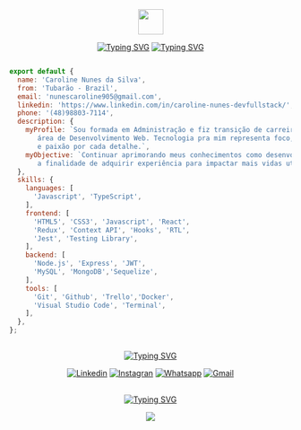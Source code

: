 <div align="center">
<img src="https://github.com/TheDudeThatCode/TheDudeThatCode/blob/master/Assets/Earth.gif" height="45" />
 
[![Typing SVG](https://readme-typing-svg.demolab.com?font=Orbitron&weight=600&size=28&pause=1000&color=2589EE&center=verdadeiro&vCenter=falso&repeat=verdadeiro&width=205&lines=Hello+World%2C)](https://git.io/typing-svg)
[![Typing SVG](https://readme-typing-svg.demolab.com?font=Orbitron&size=28&pause=1000&color=EEEEEE&center=verdadeiro&vCenter=falso&repeat=verdadeiro&width=405&lines=I'+m+Caroline+Nunes(Carol))](https://git.io/typing-svg)
</div>
  
  
```javascript

export default {
  name: 'Caroline Nunes da Silva',
  from: 'Tubarão - Brazil',
  email: 'nunescaroline905@gmail.com',
  linkedin: 'https://www.linkedin.com/in/caroline-nunes-devfullstack/',
  phone: '(48)98803-7114',
  description: {
    myProfile: `Sou formada em Administração e fiz transição de carreira para a
       área de Desenvolvimento Web. Tecnologia pra mim representa foco, disciplina
       e paixão por cada detalhe.`,
    myObjective: `Continuar aprimorando meus conhecimentos como desenvolvedora Full Stack, com
       a finalidade de adquirir experiência para impactar mais vidas utilizando a programação!`,      
  },
  skills: {
    languages: [
      'Javascript', 'TypeScript',
    ],    
    frontend: [
      'HTML5', 'CSS3', 'Javascript', 'React',
      'Redux', 'Context API', 'Hooks', 'RTL',
      'Jest', 'Testing Library',
    ],
    backend: [
      'Node.js', 'Express', 'JWT',
      'MySQL', 'MongoDB','Sequelize',
    ],
    tools: [
      'Git', 'Github', 'Trello','Docker',
      'Visual Studio Code', 'Terminal',
    ],
  },
};

```
##
<div align="center">
 
[![Typing SVG](https://readme-typing-svg.demolab.com?font=Orbitron&duration=1&pause=1&width=100&height=29&lines=Contact)](https://git.io/typing-svg)


[![Linkedin](https://img.shields.io/badge/LinkedIn-0077B5?style=for-the-badge&logo=linkedin&logoColor=white)](https://www.linkedin.com/in/caroline-nunes-devfullstack/)
[![Instagran](https://img.shields.io/badge/Instagram-E4405F?style=for-the-badge&logo=instagram&logoColor=white)](https://www.instagram.com/caarolhn/)
[![Whatsapp](https://img.shields.io/badge/WhatsApp-25D366?style=for-the-badge&logo=whatsapp&logoColor=white)](https://wa.me/48988037114)
[![Gmail](https://img.shields.io/badge/Gmail-D14836?style=for-the-badge&logo=gmail&logoColor=white)](mailto:nunescaroline905@gmail.com)
</div>
 
 
##

<div align="center">
 
[![Typing SVG](https://readme-typing-svg.demolab.com?font=Orbitron&size=15&duration=1&pause=8000&width=170&lines=Profile+Visitor+Count)](https://git.io/typing-svg)
 
<img align="center" src="https://komarev.com/ghpvc/?username=carolhn&color=blue&style=for-the-badge" />
</div> 

